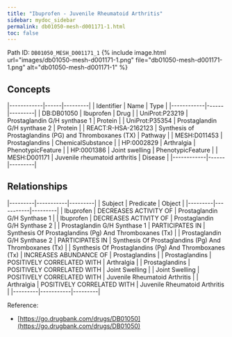 ```yaml
---
title: "Ibuprofen - Juvenile Rheumatoid Arthritis"
sidebar: mydoc_sidebar
permalink: db01050-mesh-d001171-1.html
toc: false 
---
```



Path ID: `DB01050_MESH_D001171_1`
{% include image.html url="images/db01050-mesh-d001171-1.png" file="db01050-mesh-d001171-1.png" alt="db01050-mesh-d001171-1" %}

## Concepts

|------------|------|---------|
| Identifier | Name | Type    |
|------------|------|---------|
| DB:DB01050 | Ibuprofen | Drug |
| UniProt:P23219 | Prostaglandin G/H synthase 1 | Protein |
| UniProt:P35354 | Prostaglandin G/H synthase 2 | Protein |
| REACT:R-HSA-2162123 | Synthesis of Prostaglandins (PG) and Thromboxanes (TX) | Pathway |
| MESH:D011453 | Prostaglandins | ChemicalSubstance |
| HP:0002829 | Arthralgia | PhenotypicFeature |
| HP:0001386 | Joint swelling | PhenotypicFeature |
| MESH:D001171 | Juvenile rheumatoid arthritis | Disease |
|------------|------|---------|

## Relationships

|---------|-----------|---------|
| Subject | Predicate | Object  |
|---------|-----------|---------|
| Ibuprofen | DECREASES ACTIVITY OF | Prostaglandin G/H Synthase 1 |
| Ibuprofen | DECREASES ACTIVITY OF | Prostaglandin G/H Synthase 2 |
| Prostaglandin G/H Synthase 1 | PARTICIPATES IN | Synthesis Of Prostaglandins (Pg) And Thromboxanes (Tx) |
| Prostaglandin G/H Synthase 2 | PARTICIPATES IN | Synthesis Of Prostaglandins (Pg) And Thromboxanes (Tx) |
| Synthesis Of Prostaglandins (Pg) And Thromboxanes (Tx) | INCREASES ABUNDANCE OF | Prostaglandins |
| Prostaglandins | POSITIVELY CORRELATED WITH | Arthralgia |
| Prostaglandins | POSITIVELY CORRELATED WITH | Joint Swelling |
| Joint Swelling | POSITIVELY CORRELATED WITH | Juvenile Rheumatoid Arthritis |
| Arthralgia | POSITIVELY CORRELATED WITH | Juvenile Rheumatoid Arthritis |
|---------|-----------|---------|

Reference: 
  - [https://go.drugbank.com/drugs/DB01050](https://go.drugbank.com/drugs/DB01050)
